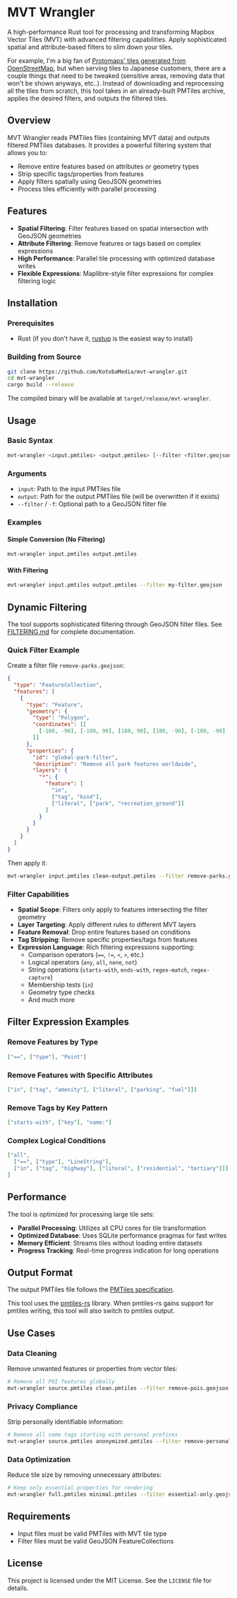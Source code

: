 # MVT Wrangler

A high-performance Rust tool for processing and transforming Mapbox Vector Tiles (MVT) with advanced filtering capabilities. Apply sophisticated spatial and attribute-based filters to slim down your tiles.

For example, I'm a big fan of [Protomaps' tiles generated from OpenStreetMap](https://maps.protomaps.com/builds/), but when serving tiles to Japanese customers, there are a couple things that need to be tweaked (sensitive areas, removing data that won't be shown anyways, etc..). Instead of downloading and reprocessing all the tiles from scratch, this tool takes in an already-built PMTiles archive, applies the desired filters, and outputs the filtered tiles.

## Overview

MVT Wrangler reads PMTiles files (containing MVT data) and outputs filtered PMTiles databases. It provides a powerful filtering system that allows you to:

- Remove entire features based on attributes or geometry types
- Strip specific tags/properties from features
- Apply filters spatially using GeoJSON geometries
- Process tiles efficiently with parallel processing

## Features

- **Spatial Filtering**: Filter features based on spatial intersection with GeoJSON geometries
- **Attribute Filtering**: Remove features or tags based on complex expressions
- **High Performance**: Parallel tile processing with optimized database writes
- **Flexible Expressions**: Maplibre-style filter expressions for complex filtering logic

## Installation

### Prerequisites

- Rust (if you don't have it, [rustup](https://rustup.rs/) is the easiest way to install)

### Building from Source

```bash
git clone https://github.com/KotobaMedia/mvt-wrangler.git
cd mvt-wrangler
cargo build --release
```

The compiled binary will be available at `target/release/mvt-wrangler`.

## Usage

### Basic Syntax

```bash
mvt-wrangler <input.pmtiles> <output.pmtiles> [--filter <filter.geojson>]
```

### Arguments

- `input`: Path to the input PMTiles file
- `output`: Path for the output PMTiles file (will be overwritten if it exists)
- `--filter` / `-f`: Optional path to a GeoJSON filter file

### Examples

#### Simple Conversion (No Filtering)

```bash
mvt-wrangler input.pmtiles output.pmtiles
```

#### With Filtering

```bash
mvt-wrangler input.pmtiles output.pmtiles --filter my-filter.geojson
```

## Dynamic Filtering

The tool supports sophisticated filtering through GeoJSON filter files. See [FILTERING.md](FILTERING.md) for complete documentation.

### Quick Filter Example

Create a filter file `remove-parks.geojson`:

```json
{
  "type": "FeatureCollection",
  "features": [
    {
      "type": "Feature",
      "geometry": {
        "type": "Polygon",
        "coordinates": [[
          [-180, -90], [-180, 90], [180, 90], [180, -90], [-180, -90]
        ]]
      },
      "properties": {
        "id": "global-park-filter",
        "description": "Remove all park features worldwide",
        "layers": {
          "*": {
            "feature": [
              "in",
              ["tag", "kind"],
              ["literal", ["park", "recreation_ground"]]
            ]
          }
        }
      }
    }
  ]
}
```

Then apply it:

```bash
mvt-wrangler input.pmtiles clean-output.pmtiles --filter remove-parks.geojson
```

### Filter Capabilities

- **Spatial Scope**: Filters only apply to features intersecting the filter geometry
- **Layer Targeting**: Apply different rules to different MVT layers
- **Feature Removal**: Drop entire features based on conditions
- **Tag Stripping**: Remove specific properties/tags from features
- **Expression Language**: Rich filtering expressions supporting:
  - Comparison operators (`==`, `!=`, `<`, `>`, etc.)
  - Logical operators (`any`, `all`, `none`, `not`)
  - String operations (`starts-with`, `ends-with`, `regex-match`, `regex-capture`)
  - Membership tests (`in`)
  - Geometry type checks
  - And much more

## Filter Expression Examples

### Remove Features by Type
```json
["==", ["type"], "Point"]
```

### Remove Features with Specific Attributes
```json
["in", ["tag", "amenity"], ["literal", ["parking", "fuel"]]]
```

### Remove Tags by Key Pattern
```json
["starts-with", ["key"], "name:"]
```

### Complex Logical Conditions
```json
["all",
  ["==", ["type"], "LineString"],
  ["in", ["tag", "highway"], ["literal", ["residential", "tertiary"]]]
]
```

## Performance

The tool is optimized for processing large tile sets:

- **Parallel Processing**: Utilizes all CPU cores for tile transformation
- **Optimized Database**: Uses SQLite performance pragmas for fast writes
- **Memory Efficient**: Streams tiles without loading entire datasets
- **Progress Tracking**: Real-time progress indication for long operations

## Output Format

The output PMTiles file follows the [PMTiles specification](https://github.com/mapbox/pmtiles-spec).

This tool uses the [pmtiles-rs](https://github.com/stadiamaps/pmtiles-rs) library. When pmtiles-rs gains support for pmtiles writing, this tool will also switch to pmtiles output.

## Use Cases

### Data Cleaning
Remove unwanted features or properties from vector tiles:
```bash
# Remove all POI features globally
mvt-wrangler source.pmtiles clean.pmtiles --filter remove-pois.geojson
```

### Privacy Compliance
Strip personally identifiable information:
```bash
# Remove all name tags starting with personal prefixes
mvt-wrangler source.pmtiles anonymized.pmtiles --filter remove-personal-names.geojson
```

### Data Optimization
Reduce tile size by removing unnecessary attributes:
```bash
# Keep only essential properties for rendering
mvt-wrangler full.pmtiles minimal.pmtiles --filter essential-only.geojson
```

## Requirements

- Input files must be valid PMTiles with MVT tile type
- Filter files must be valid GeoJSON FeatureCollections

## License

This project is licensed under the MIT License. See the `LICENSE` file for details.
